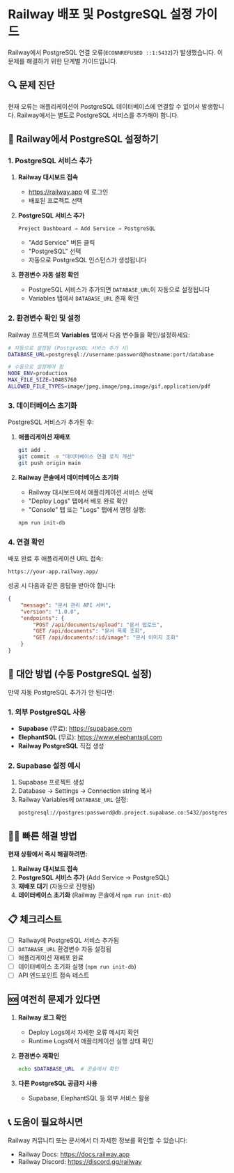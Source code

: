 # Railway 배포 및 PostgreSQL 설정 가이드

Railway에서 PostgreSQL 연결 오류(`ECONNREFUSED ::1:5432`)가 발생했습니다. 이 문제를 해결하기 위한 단계별 가이드입니다.

## 🔍 문제 진단

현재 오류는 애플리케이션이 PostgreSQL 데이터베이스에 연결할 수 없어서 발생합니다. Railway에서는 별도로 PostgreSQL 서비스를 추가해야 합니다.

## 🚀 Railway에서 PostgreSQL 설정하기

### 1. PostgreSQL 서비스 추가

1. **Railway 대시보드 접속**

    - https://railway.app 에 로그인
    - 배포된 프로젝트 선택

2. **PostgreSQL 서비스 추가**

    ```
    Project Dashboard → Add Service → PostgreSQL
    ```

    - "Add Service" 버튼 클릭
    - "PostgreSQL" 선택
    - 자동으로 PostgreSQL 인스턴스가 생성됩니다

3. **환경변수 자동 설정 확인**
    - PostgreSQL 서비스가 추가되면 `DATABASE_URL`이 자동으로 설정됩니다
    - Variables 탭에서 `DATABASE_URL` 존재 확인

### 2. 환경변수 확인 및 설정

Railway 프로젝트의 **Variables** 탭에서 다음 변수들을 확인/설정하세요:

```bash
# 자동으로 설정됨 (PostgreSQL 서비스 추가 시)
DATABASE_URL=postgresql://username:password@hostname:port/database

# 수동으로 설정해야 함
NODE_ENV=production
MAX_FILE_SIZE=10485760
ALLOWED_FILE_TYPES=image/jpeg,image/png,image/gif,application/pdf
```

### 3. 데이터베이스 초기화

PostgreSQL 서비스가 추가된 후:

1. **애플리케이션 재배포**

    ```bash
    git add .
    git commit -m "데이터베이스 연결 로직 개선"
    git push origin main
    ```

2. **Railway 콘솔에서 데이터베이스 초기화**
    - Railway 대시보드에서 애플리케이션 서비스 선택
    - "Deploy Logs" 탭에서 배포 완료 확인
    - "Console" 탭 또는 "Logs" 탭에서 명령 실행:
    ```bash
    npm run init-db
    ```

### 4. 연결 확인

배포 완료 후 애플리케이션 URL 접속:

```
https://your-app.railway.app/
```

성공 시 다음과 같은 응답을 받아야 합니다:

```json
{
    "message": "문서 관리 API 서버",
    "version": "1.0.0",
    "endpoints": {
        "POST /api/documents/upload": "문서 업로드",
        "GET /api/documents": "문서 목록 조회",
        "GET /api/documents/:id/image": "문서 이미지 조회"
    }
}
```

## 🔧 대안 방법 (수동 PostgreSQL 설정)

만약 자동 PostgreSQL 추가가 안 된다면:

### 1. 외부 PostgreSQL 사용

-   **Supabase** (무료): https://supabase.com
-   **ElephantSQL** (무료): https://www.elephantsql.com
-   **Railway PostgreSQL** 직접 생성

### 2. Supabase 설정 예시

1. Supabase 프로젝트 생성
2. Database → Settings → Connection string 복사
3. Railway Variables에 `DATABASE_URL` 설정:
    ```
    postgresql://postgres:password@db.project.supabase.co:5432/postgres
    ```

## 🏃‍♂️ 빠른 해결 방법

**현재 상황에서 즉시 해결하려면:**

1. **Railway 대시보드 접속**
2. **PostgreSQL 서비스 추가** (Add Service → PostgreSQL)
3. **재배포 대기** (자동으로 진행됨)
4. **데이터베이스 초기화** (Railway 콘솔에서 `npm run init-db`)

## 📋 체크리스트

-   [ ] Railway에 PostgreSQL 서비스 추가됨
-   [ ] `DATABASE_URL` 환경변수 자동 설정됨
-   [ ] 애플리케이션 재배포 완료
-   [ ] 데이터베이스 초기화 실행 (`npm run init-db`)
-   [ ] API 엔드포인트 접속 테스트

## 🆘 여전히 문제가 있다면

1. **Railway 로그 확인**

    - Deploy Logs에서 자세한 오류 메시지 확인
    - Runtime Logs에서 애플리케이션 실행 상태 확인

2. **환경변수 재확인**

    ```bash
    echo $DATABASE_URL  # 콘솔에서 확인
    ```

3. **다른 PostgreSQL 공급자 사용**
    - Supabase, ElephantSQL 등 외부 서비스 활용

## 📞 도움이 필요하시면

Railway 커뮤니티 또는 문서에서 더 자세한 정보를 확인할 수 있습니다:

-   Railway Docs: https://docs.railway.app
-   Railway Discord: https://discord.gg/railway
